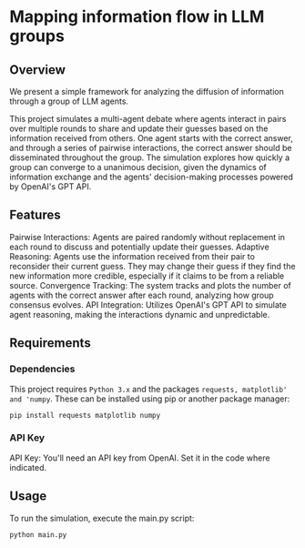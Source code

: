 # Mapping information flow in LLM groups
## Overview
We present a simple framework for analyzing the diffusion of information through a group of LLM agents. 

This project simulates a multi-agent debate where agents interact in pairs over multiple rounds to share and update their guesses based on the information received from others. One agent starts with the correct answer, and through a series of pairwise interactions, the correct answer should be disseminated throughout the group. The simulation explores how quickly a group can converge to a unanimous decision, given the dynamics of information exchange and the agents' decision-making processes powered by OpenAI's GPT API.

## Features
Pairwise Interactions: Agents are paired randomly without replacement in each round to discuss and potentially update their guesses.
Adaptive Reasoning: Agents use the information received from their pair to reconsider their current guess. They may change their guess if they find the new information more credible, especially if it claims to be from a reliable source.
Convergence Tracking: The system tracks and plots the number of agents with the correct answer after each round, analyzing how group consensus evolves.
API Integration: Utilizes OpenAI's GPT API to simulate agent reasoning, making the interactions dynamic and unpredictable.

## Requirements
### Dependencies
This project requires `Python 3.x` and the packages ` requests, matplotlib' and 'numpy `. These can be installed using pip or another package manager:

```
pip install requests matplotlib numpy
```

### API Key
API Key: You'll need an API key from OpenAI. Set it in the code where indicated.

## Usage
To run the simulation, execute the main.py script:

```
python main.py
```


